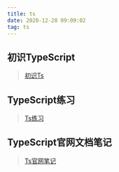 ```yaml
---
title: ts
date: 2020-12-28 09:09:02
tag: ts
---
```


## 初识TypeScript

> [初识Ts](/ts/firstKnow "ts")

## TypeScript练习

> [Ts练习](/ts/practice "ts练习")

## TypeScript官网文档笔记

> [Ts官网笔记](/ts/official "ts官网笔记")
